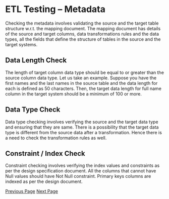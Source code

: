 # ETL Testing – Metadata
Checking the metadata involves validating the source and the target table structure w.r.t. the mapping document. The mapping document has details of the source and target columns, data transformations rules and the data types, all the fields that define the structure of tables in the source and the target systems.

## Data Length Check
The length of target column data type should be equal to or greater than the source column data type. Let us take an example. Suppose you have the first names and the last names in the source table and the data length for each is defined as 50 characters. Then, the target data length for full name column in the target system should be a minimum of 100 or more.

## Data Type Check
Data type checking involves verifying the source and the target data type and ensuring that they are same. There is a possibility that the target data type is different from the source data after a transformation. Hence there is a need to check the transformation rules as well.

## Constraint / Index Check
Constraint checking involves verifying the index values and constraints as per the design specification document. All the columns that cannot have Null values should have Not Null constraint. Primary keys columns are indexed as per the design document.


[Previous Page](../etl_testing/etl_testing_data_accuracy.md) [Next Page](../etl_testing/etl_testing_data_transformations.md) 
